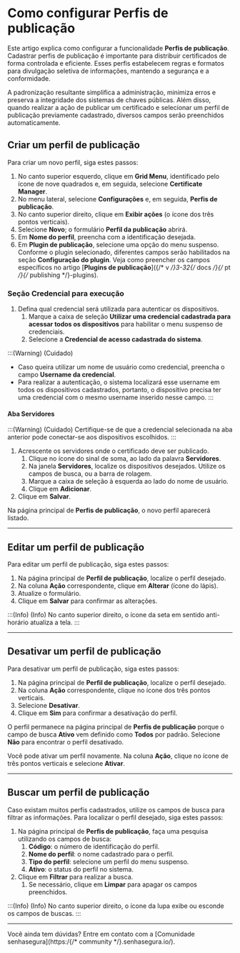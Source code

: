 # Como configurar Perfis de publicação

Este artigo explica como configurar a funcionalidade **Perfis de publicação**. Cadastrar perfis de publicação é importante para distribuir certificados de forma controlada e eficiente. Esses perfis estabelecem regras e formatos para divulgação seletiva de informações, mantendo a segurança e a conformidade. 

A padronização resultante simplifica a administração, minimiza erros e preserva a integridade dos sistemas de chaves públicas. Além disso, quando realizar a ação de publicar um certificado e selecionar um perfil de publicação previamente cadastrado, diversos campos serão preenchidos automaticamente.   

## Criar um perfil de publicação
Para criar um novo perfil, siga estes passos:

1. No canto superior esquerdo, clique em **Grid Menu**, identificado pelo ícone de nove quadrados e, em seguida, selecione **Certificate Manager**.
2. No menu lateral, selecione **Configurações** e, em seguida, **Perfis de publicação**.
3. No canto superior direito, clique em **Exibir ações** (o ícone dos três pontos verticais).
4. Selecione **Novo**; o formulário **Perfil da publicação** abrirá.
5. Em **Nome do perfil**, preencha com a identificação desejada.
6. Em **Plugin de publicação**, selecione uma opção do menu suspenso. Conforme o plugin selecionado, diferentes campos serão habilitados na seção **Configuração do plugin**. Veja como preencher os campos específicos no artigo [**Plugins de publicação**]({/* v */}3-32{/* docs */}{/* pt */}{/* publishing */}-plugins). 

### Seção Credencial para execução

1. Defina qual credencial será utilizada para autenticar os dispositivos.
    1. Marque a caixa de seleção **Utilizar uma credencial cadastrada para acessar todos os dispositivos** para habilitar o menu suspenso de credenciais.
    2. Selecione a **Credencial de acesso cadastrada do sistema**.

:::(Warning) (Cuidado)

* Caso queira utilizar um nome de usuário como credencial, preencha o campo **Username da credencial**. 
* Para realizar a autenticação, o sistema localizará esse username em todos os dispositivos cadastrados, portanto, o dispositivo precisa ter uma credencial com o mesmo username inserido nesse campo.
:::

#### Aba Servidores
:::(Warning) (Cuidado)
Certifique-se de que a credencial selecionada na aba anterior pode conectar-se aos dispositivos escolhidos.
:::

1. Acrescente os servidores onde o certificado deve ser publicado.
    1. Clique no ícone do sinal de soma, ao lado da palavra **Servidores**.
    2. Na janela **Servidores**, localize os dispositivos desejados. Utilize os campos de busca, ou a barra de rolagem.
    3. Marque a caixa de seleção à esquerda ao lado do nome de usuário.
    4. Clique em **Adicionar**.
2. Clique em **Salvar**.

Na página principal de **Perfis de publicação**, o novo perfil aparecerá listado.

* * *
## Editar um perfil de publicação
Para editar um perfil de publicação, siga estes passos:

1. Na página principal de **Perfil de publicação**, localize o perfil desejado.
2. Na coluna **Ação** correspondente, clique em **Alterar** (ícone do lápis).
3. Atualize o formulário.
4. Clique em **Salvar** para confirmar as alterações.

:::(Info) (Info)
No canto superior direito, o ícone da seta em sentido anti-horário atualiza a tela.
:::

* * *
## Desativar um perfil de publicação
Para desativar um perfil de publicação, siga estes passos:

1. Na página principal de **Perfil de publicação**, localize o perfil desejado.
2. Na coluna **Ação** correspondente, clique no ícone dos três pontos verticais.
3. Selecione **Desativar**.
4. Clique em **Sim** para confirmar a desativação do perfil.

O perfil permanece na página principal de **Perfis de publicação** porque o campo de busca **Ativo** vem definido como **Todos** por padrão. Selecione **Não** para encontrar o perfil desativado.

Você pode ativar um perfil novamente. Na coluna **Ação**, clique no ícone de três pontos verticais e selecione **Ativar**.
* * *
## Buscar um perfil de publicação
Caso existam muitos perfis cadastrados, utilize os campos de busca para filtrar as informações.
Para localizar o perfil desejado, siga estes passos:

1. Na página principal de **Perfis de publicação**, faça uma pesquisa utilizando os campos de busca:
    1. **Código**: o número de identificação do perfil.
    2. **Nome do perfil**: o nome cadastrado para o perfil.
    3. **Tipo do perfil**: selecione um perfil do menu suspenso.
    4. **Ativo**: o status do perfil no sistema.
2. Clique em **Filtrar** para realizar a busca.
    1. Se necessário, clique em **Limpar** para apagar os campos preenchidos.

:::(Info) (Info)
No canto superior direito, o ícone da lupa exibe ou esconde os campos de buscas.
:::
***
Você ainda tem dúvidas? Entre em contato com a [Comunidade senhasegura](https:/{/* community */}.senhasegura.io/).

